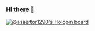 ### Hi there 👋

[![@assertor1290's Holopin board](https://holopin.io/api/user/board?user=assertor1290)](https://holopin.io/@assertor1290)
<!--
**Assertor1290/Assertor1290** is a ✨ _special_ ✨ repository because its `README.md` (this file) appears on your GitHub profile.

Here are some ideas to get you started:

- 🔭 I’m currently working on ...
- 🌱 I’m currently learning ...
- 👯 I’m looking to collaborate on ...
- 🤔 I’m looking for help with ...
- 💬 Ask me about ...
- 📫 How to reach me: ...
- 😄 Pronouns: ...
- ⚡ Fun fact: ...
-->
